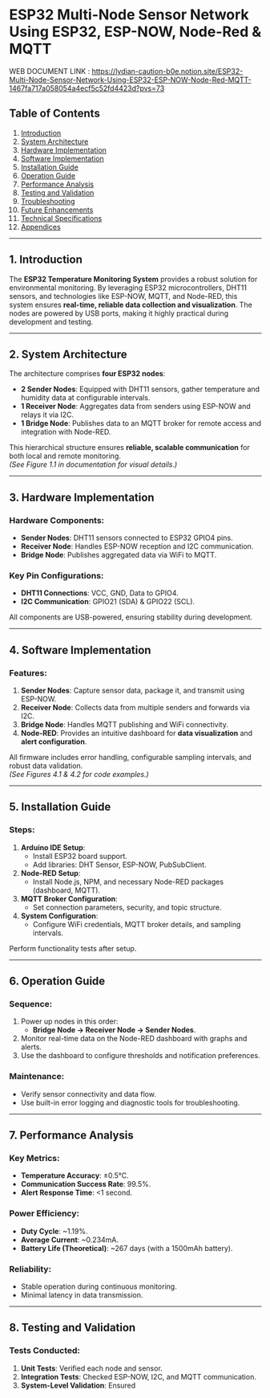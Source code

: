 # ESP32 Multi-Node Sensor Network Using ESP32, ESP-NOW, Node-Red & MQTT
WEB DOCUMENT LINK : https://lydian-caution-b0e.notion.site/ESP32-Multi-Node-Sensor-Network-Using-ESP32-ESP-NOW-Node-Red-MQTT-1467fa717a058054a4ecf5c52fd4423d?pvs=73

## Table of Contents

1. [Introduction](#1-introduction)  
2. [System Architecture](#2-system-architecture)  
3. [Hardware Implementation](#3-hardware-implementation)  
4. [Software Implementation](#4-software-implementation)  
5. [Installation Guide](#5-installation-guide)  
6. [Operation Guide](#6-operation-guide)  
7. [Performance Analysis](#7-performance-analysis)  
8. [Testing and Validation](#8-testing-and-validation)  
9. [Troubleshooting](#9-troubleshooting)  
10. [Future Enhancements](#10-future-enhancements)  
11. [Technical Specifications](#11-technical-specifications)  
12. [Appendices](#12-appendices)

---

## 1. Introduction

The **ESP32 Temperature Monitoring System** provides a robust solution for environmental monitoring. By leveraging ESP32 microcontrollers, DHT11 sensors, and technologies like ESP-NOW, MQTT, and Node-RED, this system ensures **real-time, reliable data collection and visualization**. The nodes are powered by USB ports, making it highly practical during development and testing.

---

## 2. System Architecture

The architecture comprises **four ESP32 nodes**:
- **2 Sender Nodes**: Equipped with DHT11 sensors, gather temperature and humidity data at configurable intervals.
- **1 Receiver Node**: Aggregates data from senders using ESP-NOW and relays it via I2C.
- **1 Bridge Node**: Publishes data to an MQTT broker for remote access and integration with Node-RED.

This hierarchical structure ensures **reliable, scalable communication** for both local and remote monitoring.  
*(See Figure 1.1 in documentation for visual details.)*

---

## 3. Hardware Implementation

### Hardware Components:
- **Sender Nodes**: DHT11 sensors connected to ESP32 GPIO4 pins.
- **Receiver Node**: Handles ESP-NOW reception and I2C communication.
- **Bridge Node**: Publishes aggregated data via WiFi to MQTT.

### Key Pin Configurations:
- **DHT11 Connections**: VCC, GND, Data to GPIO4.
- **I2C Communication**: GPIO21 (SDA) & GPIO22 (SCL).

All components are USB-powered, ensuring stability during development.

---

## 4. Software Implementation

### Features:
1. **Sender Nodes**: Capture sensor data, package it, and transmit using ESP-NOW.
2. **Receiver Node**: Collects data from multiple senders and forwards via I2C.
3. **Bridge Node**: Handles MQTT publishing and WiFi connectivity.
4. **Node-RED**: Provides an intuitive dashboard for **data visualization** and **alert configuration**.

All firmware includes error handling, configurable sampling intervals, and robust data validation.  
*(See Figures 4.1 & 4.2 for code examples.)*

---

## 5. Installation Guide

### Steps:
1. **Arduino IDE Setup**:
   - Install ESP32 board support.
   - Add libraries: DHT Sensor, ESP-NOW, PubSubClient.
2. **Node-RED Setup**:
   - Install Node.js, NPM, and necessary Node-RED packages (dashboard, MQTT).
3. **MQTT Broker Configuration**:
   - Set connection parameters, security, and topic structure.
4. **System Configuration**:
   - Configure WiFi credentials, MQTT broker details, and sampling intervals.

Perform functionality tests after setup.

---

## 6. Operation Guide

### Sequence:
1. Power up nodes in this order:
   - **Bridge Node → Receiver Node → Sender Nodes**.
2. Monitor real-time data on the Node-RED dashboard with graphs and alerts.
3. Use the dashboard to configure thresholds and notification preferences.

### Maintenance:
- Verify sensor connectivity and data flow.
- Use built-in error logging and diagnostic tools for troubleshooting.

---

## 7. Performance Analysis

### Key Metrics:
- **Temperature Accuracy**: ±0.5°C.
- **Communication Success Rate**: 99.5%.
- **Alert Response Time**: <1 second.

### Power Efficiency:
- **Duty Cycle**: ~1.19%.
- **Average Current**: ~0.234mA.
- **Battery Life (Theoretical)**: ~267 days (with a 1500mAh battery).

### Reliability:
- Stable operation during continuous monitoring.
- Minimal latency in data transmission.

---

## 8. Testing and Validation

### Tests Conducted:
1. **Unit Tests**: Verified each node and sensor.
2. **Integration Tests**: Checked ESP-NOW, I2C, and MQTT communication.
3. **System-Level Validation**: Ensured
